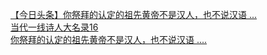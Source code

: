   
[【今日头条】你祭拜的认定的祖先黄帝不是汉人，也不说汉语 ...](http://www.dianyue.me/archives/258/6r2p0sw8z30rrxaf/)  
[当代一线诗人大名录16](http://www.dianyue.me/archives/998/aytebj19repycnlt/)  
[你祭拜的认定的祖先黄帝不是汉人，也不说汉语 ....](http://www.dianyue.me/archives/662/xetp3hvd99vywmae/)